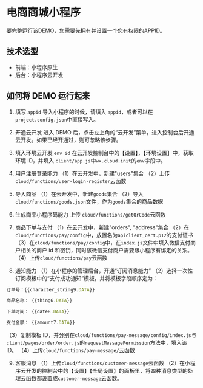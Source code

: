# 电商商城小程序

要完整运行该DEMO，您需要先拥有并设置一个您有权限的APPID。

## 技术选型

- 前端：小程序原生
- 后台：小程序云开发

## 如何将 DEMO 运行起来

1. 填写 `appid`
   导入小程序的时候，请填入 `appid`，或者可以在`project.config.json`中直接写入。

2. 开通云开发
   进入 DEMO 后，点击左上角的“云开发”菜单，进入控制台后开通云开发。如果已经开通过，则可忽略该步骤。

3. 填入环境云开发 `env id`
   在云开发控制台中的【设置】，【环境设置】中，获取环境 ID，并填入 `client/app.js`中`wx.cloud.init`的`env`字段中。

4. 用户注册登录能力
   （1）在云开发中，新建"users"集合
   （2）上传`cloud/functions/user-login-register`云函数

5. 导入商品
   （1）在云开发中，新建`goods`集合
   （2）导入`cloud/functions/goods.json`文件，作为`goods`集合的商品数据

6. 生成商品小程序码能力
   上传 `cloud/functions/getQrCode`云函数

7. 商品下单与支付
   （1）在云开发中，新建"orders", "address"集合
   （2）在`cloud/functions/pay/config`中，放置名为`apiclient_cert.p12`的支付证书
   （3）在`cloud/functions/pay/config`中，在`index.js`文件中填入微信支付商户相关的商户 id 和密钥，同时该微信支付商户需要跟小程序有绑定的关系。
   （4）上传`cloud/functions/pay`云函数

8. 通知能力
   （1）在小程序的管理后台，开通“订阅消息能力”
   （2）选择一次性订阅模板中的“支付成功通知”模板，并将模板字段顺序定为：

```js
订单号：{{character_string9.DATA}}

商品名称： {{thing6.DATA}}

下单时间： {{date8.DATA}}

支付金额： {{amount7.DATA}}

```

（3）复制模板 ID，并分别在`cloud/functions/pay-message/config/index.js`与`client/pages/order/order.js`的`requestMessagePermission`方法中，填入该 ID。
（4）上传`cloud/functions/pay-message/`云函数

9. 客服消息
   （1）上传`cloud/functions/customer-message`云函数
   （2）在小程序云开发的控制台中的【设置】【全局设置】的面板里，将四种消息类型的处理云函数都设置成`customer-message`云函数。
